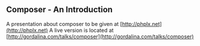 ## Composer - An Introduction

A presentation about composer to be given at [http://phplx.net](http://phplx.net)
A live version is located at [http://gordalina.com/talks/composer](http://gordalina.com/talks/composer)
